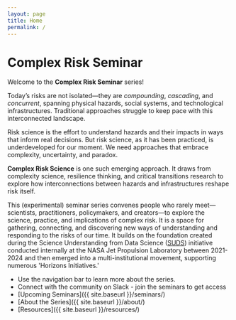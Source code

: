 ```yaml
---
layout: page
title: Home
permalink: /
---
```


# Complex Risk Seminar

Welcome to the **Complex Risk Seminar** series!

Today’s risks are not isolated—they are _compounding_, _cascading_, and _concurrent_, spanning physical hazards, social systems, and technological infrastructures. Traditional approaches struggle to keep pace with this interconnected landscape.

<!-- Scientists, government agencies, managers and operators of critical infrastructure, and commercial actors increasingly demand better tools for decision-making under deep uncertainty--tools that capture the interconnected nature of the modern risk landscape. They need predictive insight—not just for isolated hazards, but for complex system interactions. -->

Risk science is the effort to understand hazards and their impacts in ways that inform real decisions. But risk science, as it has been practiced, is underdeveloped for our moment. We need approaches that embrace complexity, uncertainty, and paradox.

**Complex Risk Science** is one such emerging approach. It draws from complexity science, resilience thinking, and critical transitions research to explore how interconnections between hazards and infrastructures reshape risk itself.

This (experimental) seminar series convenes people who rarely meet—scientists, practitioners, policymakers, and creators—to explore the science, practice, and implications of complex risk. It is a space for gathering, connecting, and discovering new ways of understanding and responding to the risks of our time. It builds on the foundation created during the Science Understanding from Data Science ([SUDS](https://www.jpl.nasa.gov/go/suds/suds-report/)) initiative conducted internally at the NASA Jet Propulsion Laboratory between 2021-2024 and then emerged into a multi-institutional movement, supporting numerous 'Horizons Initiatives.' 

- Use the navigation bar to learn more about the series.
- Connect with the community on Slack - join the seminars to get access
- [Upcoming Seminars]({{ site.baseurl }}/seminars/)
- [About the Series]({{ site.baseurl }}/about/)
- [Resources]({{ site.baseurl }}/resources/)




